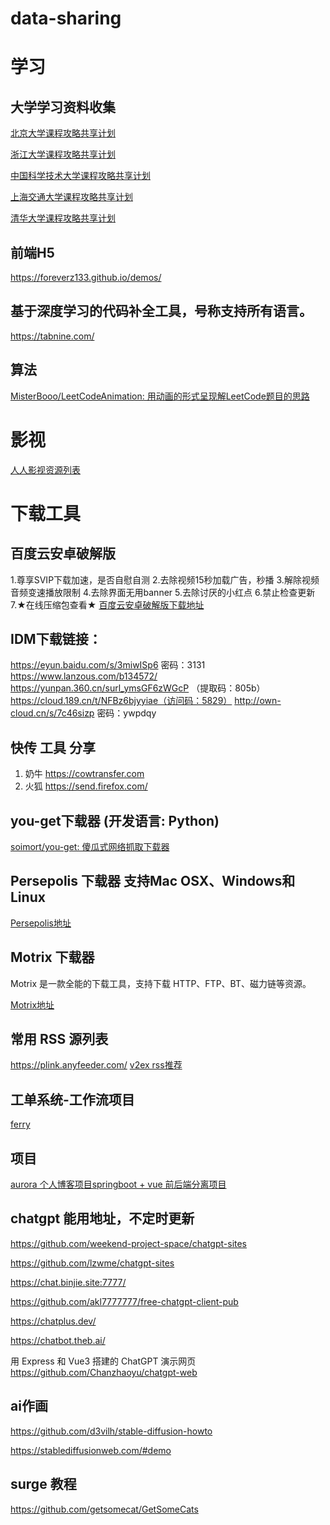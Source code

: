 # data-sharing 



# 学习

## 大学学习资料收集

[北京大学课程攻略共享计划](https://lib-pku.github.io)

[浙江大学课程攻略共享计划](https://qsctech.github.io/zju-icicles)

[中国科学技术大学课程攻略共享计划](https://ustc-resource.github.io/USTC-Course)

[上海交通大学课程攻略共享计划 ](https://github.com/CoolPhilChen/SJTU-Courses/)

[清华大学课程攻略共享计划](https://github.com/PKUanonym/REKCARC-TSC-UHT)


## 前端H5
https://foreverz133.github.io/demos/


## 基于深度学习的代码补全工具，号称支持所有语言。
https://tabnine.com/

## 算法
 [MisterBooo/LeetCodeAnimation: 用动画的形式呈现解LeetCode题目的思路](https://github.com/MisterBooo/LeetCodeAnimation)


# 影视

[人人影视资源列表](https://github.com/XiaoGerGer/zimuzu-yyets-resourcelist)


# 下载工具
## 百度云安卓破解版
1.尊享SVIP下载加速，是否自慰自测
2.去除视频15秒加载广告，秒播
3.解除视频音频变速播放限制
4.去除界面无用banner
5.去除讨厌的小红点
6.禁止检查更新
7.★在线压缩包查看★
[百度云安卓破解版下载地址](https://www.lanzous.com/i33yd0d)

## IDM下载链接：
https://eyun.baidu.com/s/3miwISp6 密码：3131
https://www.lanzous.com/b134572/
https://yunpan.360.cn/surl_ymsGF6zWGcP （提取码：805b）
https://cloud.189.cn/t/NFBz6bjyyiae（访问码：5829）
http://own-cloud.cn/s/7c46sizp   密码：ywpdqy

## 快传 工具 分享
 1. 奶牛
  https://cowtransfer.com
 2. 火狐
 https://send.firefox.com/

## you-get下载器 (开发语言: Python)

[soimort/you-get: 傻瓜式网络抓取下载器](https://github.com/soimort/you-get)


## Persepolis 下载器 支持Mac OSX、Windows和Linux

[Persepolis地址](https://github.com/persepolisdm/persepolis)


## Motrix 下载器 
Motrix 是一款全能的下载工具，支持下载 HTTP、FTP、BT、磁力链等资源。

[Motrix地址](https://github.com/agalwood/Motrix)


## 常用 RSS 源列表
https://plink.anyfeeder.com/
[v2ex rss推荐](https://www.v2ex.com/t/878233)

## 工单系统-工作流项目
[ferry](https://github.com/lanyulei/ferry)

## 项目
[aurora 个人博客项目springboot + vue 前后端分离项目](https://github.com/linhaojun857/aurora.git)



## chatgpt 能用地址，不定时更新

https://github.com/weekend-project-space/chatgpt-sites

https://github.com/lzwme/chatgpt-sites


https://chat.binjie.site:7777/

https://github.com/akl7777777/free-chatgpt-client-pub

https://chatplus.dev/

https://chatbot.theb.ai/


用 Express 和 Vue3 搭建的 ChatGPT 演示网页
https://github.com/Chanzhaoyu/chatgpt-web

## ai作画
https://github.com/d3vilh/stable-diffusion-howto

https://stablediffusionweb.com/#demo

## surge 教程

https://github.com/getsomecat/GetSomeCats




